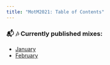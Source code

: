 ```yaml
---
title: "MotM2021: Table of Contents"
---
```


### :mailbox_with_mail: :notes: Currently published mixes:
- [January](01-ca0fa1d1-8b0d-41a2-a549-fd99894e7a51/01-january)
- [February](02-f346dd89-c517-4735-b567-7f77f90c8b7a/02-february)